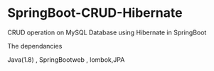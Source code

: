 # SpringBoot-CRUD-Hibernate
CRUD operation on MySQL Database using Hibernate  in SpringBoot

The dependancies

Java(1.8) ,
SpringBootweb , 
lombok,JPA
